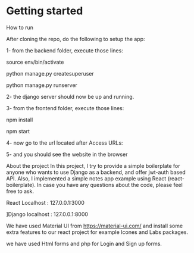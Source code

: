 # Getting started


How to run

After cloning the repo, do the following to setup the app:

1- from the backend folder, execute those lines:

source env/bin/activate

python manage.py createsuperuser

python manage.py runserver

2- the django server should now be up and running.

3- from the frontend folder, execute those lines:

npm install

npm start

4- now go to the url located after Access URLs:

5- and you should see the website in the browser


About the project
In this project, I try to provide a simple boilerplate for anyone who wants to use Django as a backend, and offer jwt-auth based API.
Also, I implemented a simple notes app example using React (react-boilerplate). In case you have any questions about the code, please feel free to ask.



React Localhost : 127.0.0.1:3000

]Django localhost : 127.0.0.1:8000

We have used Material UI from https://material-ui.com/ and install some extra features to our react project for example Icones and Labs packages.

we have used Html forms and php for Login and Sign up forms.


